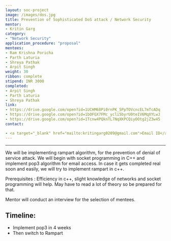 ```yaml
---
layout: soc-project
image: /images/dos.jpg
title: Prevention of Sophisticated DoS attack / Network Security
mentor:
- Kritin Garg
category: 
- "Network Security"
application_procedure: "proposal"
mentees:
- Ram Krishna Poricha
- Parth Laturia
- Shreya Pathak
- Arpit Singh
weight: 30
ribbon: complete
stipend: INR 3000
completed:
- Arpit Singh
- Parth Laturia
- Shreya Pathak
link:
- https://drive.google.com/open?id=1UCHM68Pi0rnPK_5PpTOVcncEL7mTcADq
- https://drive.google.com/open?id=1bOFGX7FMc_ycli5byrU0teIV6MqXYLwJ
- https://drive.google.com/open?id=1Tcnw4PQknTL7NqXKPCQiyOOtg2jZ3w45
contact:

- <a target="_blank" href="mailto:kritingarg0209@gmail.com">Email ID</a> - kritingarg0209@gmail.com
---
```

---

We will be implementing rampart algorithm, for the prevention of denial of service attack. We will begin with socket programming in C++  and implement pop3 algorithm for email access. In case it gets completed real soon and easily, we will try to implement rampart in c++. 

<!--break-->

Prerequisites : Efficiency in c++, slight knowledge of networks and socket programming will help. May have to read a lot of theory so be prepared for that.

<!--break-->

Mentor will conduct an interview for the selection of mentees.

<!--break-->

## Timeline:
- Implement pop3 in 4 weeks 
- Then switch to Rampart



